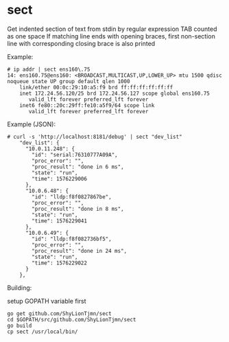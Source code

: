 # sect

Get indented section of text from stdin by regular expression
TAB counted as one space
If matching line ends with opening braces, first non-section line with corresponding closing brace is also printed

Example:
```
# ip addr | sect ens160\.75
14: ens160.75@ens160: <BROADCAST,MULTICAST,UP,LOWER_UP> mtu 1500 qdisc noqueue state UP group default qlen 1000
    link/ether 00:0c:29:10:a5:f9 brd ff:ff:ff:ff:ff:ff
    inet 172.24.56.120/25 brd 172.24.56.127 scope global ens160.75
       valid_lft forever preferred_lft forever
    inet6 fe80::20c:29ff:fe10:a5f9/64 scope link 
       valid_lft forever preferred_lft forever
```

Example (JSON):
```
# curl -s 'http://localhost:8181/debug' | sect "dev_list"
    "dev_list": {
      "10.0.11.248": {
        "id": "serial:76310777A09A",
        "proc_error": "",
        "proc_result": "done in 6 ms",
        "state": "run",
        "time": 1576229006
      },
      "10.0.6.48": {
        "id": "lldp:f8f0827867be",
        "proc_error": "",
        "proc_result": "done in 8 ms",
        "state": "run",
        "time": 1576229041
      },
      "10.0.6.49": {
        "id": "lldp:f8f082736bf5",
        "proc_error": "",
        "proc_result": "done in 24 ms",
        "state": "run",
        "time": 1576229022
      }
    },
```

Building:

setup GOPATH variable first

```
go get github.com/ShyLionTjmn/sect
cd $GOPATH/src/github.com/ShyLionTjmn/sect
go build
cp sect /usr/local/bin/
```
